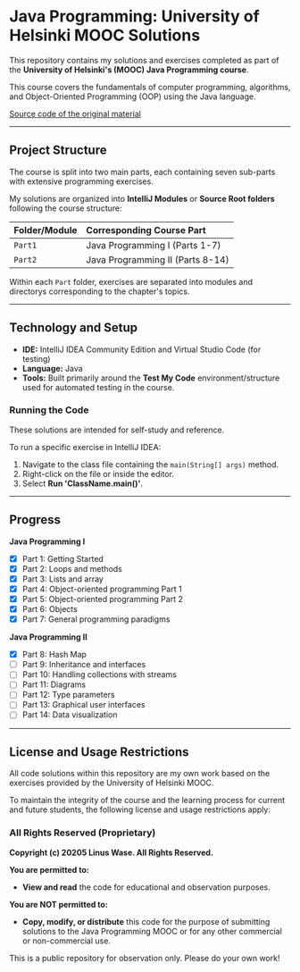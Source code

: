 # Java Programming: University of Helsinki MOOC Solutions

This repository contains my solutions and exercises completed as part of the **University of Helsinki's (MOOC) Java Programming course**.

This course covers the fundamentals of computer programming, algorithms, and Object-Oriented Programming (OOP) using the Java language.

[Source code of the original material](https://github.com/rage/java-programming)

---

## Project Structure

The course is split into two main parts, each containing seven sub-parts with extensive programming exercises.

My solutions are organized into **IntelliJ Modules** or **Source Root folders** following the course structure:

| Folder/Module | Corresponding Course Part |
| :--- | :--- |
| `Part1` | Java Programming I (Parts 1-7) |
| `Part2` | Java Programming II (Parts 8-14) |

Within each `Part` folder, exercises are separated into modules and directorys corresponding to the chapter's topics.

---

## Technology and Setup

* **IDE:** IntelliJ IDEA Community Edition and Virtual Studio Code (for testing)
* **Language:** Java
* **Tools:** Built primarily around the **Test My Code** environment/structure used for automated testing in the course.

### Running the Code

These solutions are intended for self-study and reference.

To run a specific exercise in IntelliJ IDEA:
1. Navigate to the class file containing the `main(String[] args)` method.
2. Right-click on the file or inside the editor.
3. Select **Run 'ClassName.main()'**.

---

## Progress

**Java Programming I**
* [X] Part 1: Getting Started
* [X] Part 2: Loops and methods
* [X] Part 3: Lists and array
* [X] Part 4: Object-oriented programming Part 1
* [X] Part 5: Object-oriented programming Part 2
* [X] Part 6: Objects
* [X] Part 7: General programming paradigms

**Java Programming II**
* [X] Part 8: Hash Map
* [ ] Part 9: Inheritance and interfaces
* [ ] Part 10: Handling collections with streams
* [ ] Part 11: Diagrams
* [ ] Part 12: Type parameters  
* [ ] Part 13: Graphical user interfaces
* [ ] Part 14: Data visualization

---

## License and Usage Restrictions

All code solutions within this repository are my own work based on the exercises provided by the University of Helsinki MOOC.

To maintain the integrity of the course and the learning process for current and future students, the following license and usage restrictions apply:

### All Rights Reserved (Proprietary)

**Copyright (c) 20205 Linus Wase. All Rights Reserved.**

**You are permitted to:**
* **View and read** the code for educational and observation purposes.

**You are NOT permitted to:**
* **Copy, modify, or distribute** this code for the purpose of submitting solutions to the Java Programming MOOC or for any other commercial or non-commercial use.

This is a public repository for observation only. Please do your own work!
